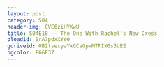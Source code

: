 ```yaml
---
layout: post 
category: S04 
header-img: CVE6ziHYKwU 
title: S04E18 -- The One With Rachel's New Dress 
oloadid: SrA7pdxXYe0 
gdriveid: 0B2tsexyaYxGCaGpwMTFIX0s3UEE 
bgcolor: F66F37
--- 
```

<!--more--> 
